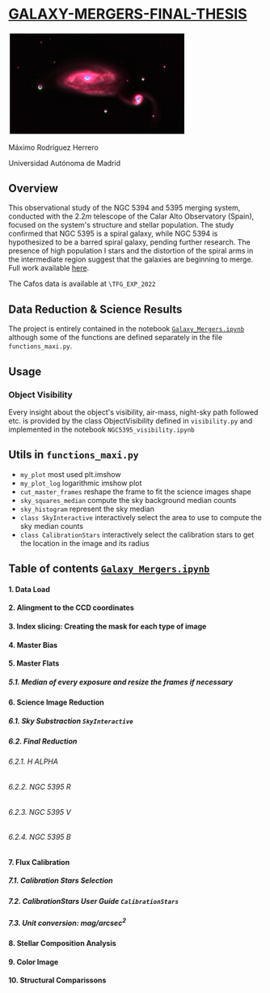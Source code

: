 # [GALAXY-MERGERS-FINAL-THESIS](https://github.com/MaximoRdz/GALAXY-MERGERS-TFG/blob/main/Galaxy_Mergers.ipynb)

[<img src="IMAGES/NGC_RGB_1.png?raw=true" alt="drawing" width="350"/>](https://github.com/MaximoRdz/GALAXY-MERGERS-TFG/blob/main/Galaxy_Mergers.ipynb)

Máximo Rodríguez Herrero

Universidad Autónoma de Madrid

## Overview

This observational study of the NGC 5394 and 5395 merging system, conducted with the $2.2m$ telescope of the Calar Alto Observatory (Spain), focused on the system's structure and stellar population. The study confirmed that NGC 5395 is a spiral galaxy, while NGC 5394 is hypothesized to be a barred spiral galaxy, pending further research. The presence of high population I stars and the distortion of the spiral arms in the intermediate region suggest that the galaxies are beginning to merge. Full work available [here](https://github.com/MaximoRdz/GALAXY-MERGERS-TFG/blob/main/GALAXY_MERGERS_MAXIMO.pdf).

The Cafos data is available at `\TFG_EXP_2022`

## Data Reduction & Science Results

The project is entirely contained in the notebook [`Galaxy_Mergers.ipynb`](https://github.com/MaximoRdz/GALAXY-MERGERS-TFG/blob/main/Galaxy_Mergers.ipynb) although some of the functions are defined separately in the file `functions_maxi.py`.

## Usage

### Object Visibility

Every insight about the object's visibility, air-mass, night-sky path followed etc. is provided by the class ObjectVisibility defined in `visibility.py` and implemented in the notebook `NGC5395_visibility.ipynb`

## Utils in `functions_maxi.py`

- `my_plot` most used plt.imshow 
- `my_plot_log` logarithmic imshow plot
- `cut_master_frames` reshape the frame to fit the science images shape
- `sky_squares_median` compute the sky background median counts
- `sky_histogram` represent the sky median
- `class SkyInteractive` interactively select the area to use to compute the sky median counts
- `class CalibrationStars` interactively select the calibration stars to get the location in the image and its radius

## Table of contents [`Galaxy_Mergers.ipynb`](https://github.com/MaximoRdz/GALAXY-MERGERS-TFG/blob/main/Galaxy_Mergers.ipynb)

#### 1. Data Load
#### 2. Alingment to the CCD coordinates
#### 3. Index slicing: Creating the mask for each type of image
#### 4. Master Bias
#### 5. Master Flats
##### 5.1. Median of every exposure and resize the frames if necessary
#### 6. Science Image Reduction
##### 6.1. Sky Substraction `SkyInteractive`
##### 6.2. Final Reduction
###### 6.2.1. H ALPHA
###### 6.2.2. NGC 5395 R
###### 6.2.3. NGC 5395 V
###### 6.2.4. NGC 5395 B
#### 7. Flux Calibration
##### 7.1. Calibration Stars Selection
##### 7.2. CalibrationStars User Guide `CalibrationStars`
##### 7.3. Unit conversion: $mag/arcsec^2$
#### 8. Stellar Composition Analysis
#### 9. Color Image
#### 10. Structural Comparissons


